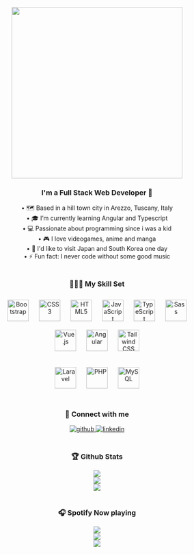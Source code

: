 <div align="center">
<img src="https://readme-typing-svg.demolab.com?font=Montserrat&size=32&duration=3000&pause=800&color=C98CF7&center=true&vCenter=true&width=600&lines=Hello+there+%F0%9F%91%8B%F0%9F%8F%BB;My+name+is+Laura;Nice+to+meet+you!;welcome+to+my+profile+%F0%9F%AB%B0%F0%9F%8F%BB" align="center" height="" width="400" />
</div>  

### <div align="center"> I'm a Full Stack Web Developer 🚀</div>  
<div align="center">• 🗺️ Based in a hill town city in Arezzo, Tuscany, Italy</div>  
<div align="center">• 🎓 I’m currently learning Angular and Typescript</div>  
<div align="center">• 💻 Passionate about programming since i was a kid</div>  
<div align="center">• 🎮 I love videogames, anime and manga</div>  
<div align="center">• 💮 I'd like to visit Japan and South Korea one day</div>  
<div align="center">• ⚡ Fun fact: I never code without some good music</div>

<br/>

<h3 align="center">👩🏻‍💻 My Skill Set</h3>   
<div align="center">  
<a href="https://getbootstrap.com/docs/3.4/javascript/" target="_blank"><img style="margin: 10px" src="https://profilinator.rishav.dev/skills-assets/bootstrap-plain.svg" alt="Bootstrap" height="50" /></a>  
<a href="https://www.w3schools.com/css/" target="_blank"><img style="margin: 10px" src="https://profilinator.rishav.dev/skills-assets/css3-original-wordmark.svg" alt="CSS3" height="50" /></a>  
<a href="https://en.wikipedia.org/wiki/HTML5" target="_blank"><img style="margin: 10px" src="https://profilinator.rishav.dev/skills-assets/html5-original-wordmark.svg" alt="HTML5" height="50" /></a>  
<a href="https://www.javascript.com/" target="_blank"><img style="margin: 10px" src="https://profilinator.rishav.dev/skills-assets/javascript-original.svg" alt="JavaScript" height="50" /></a>  
<a href="https://www.typescriptlang.org/" target="_blank"><img style="margin: 10px" src="https://profilinator.rishav.dev/skills-assets/typescript-original.svg" alt="TypeScript" height="50" /></a>  
<a href="https://sass-lang.com/" target="_blank"><img style="margin: 10px" src="https://profilinator.rishav.dev/skills-assets/sass-original.svg" alt="Sass" height="50" /></a>  
<a href="https://vuejs.org/" target="_blank"><img style="margin: 10px" src="https://profilinator.rishav.dev/skills-assets/vuejs-original-wordmark.svg" alt="Vue.js" height="50" /></a>  
<a href="https://angular.io/" target="_blank"><img style="margin: 10px" src="https://profilinator.rishav.dev/skills-assets/angularjs-original.svg" alt="Angular" height="50" /></a>  
<a href="https://www.tailwindcss.com/" target="_blank"><img style="margin: 10px" src="https://profilinator.rishav.dev/skills-assets/tailwindcss.svg" alt="Tailwind CSS" height="50" /></a>  
</div>

<br/>

<div align="center">  
<a href="https://laravel.com/" target="_blank"><img style="margin: 10px" src="https://profilinator.rishav.dev/skills-assets/laravel-plain-wordmark.svg" alt="Laravel" height="50" /></a>  
<a href="https://www.php.net/" target="_blank"><img style="margin: 10px" src="https://profilinator.rishav.dev/skills-assets/php-original.svg" alt="PHP" height="50" /></a>  
<a href="https://www.mysql.com/" target="_blank"><img style="margin: 10px" src="https://profilinator.rishav.dev/skills-assets/mysql-original-wordmark.svg" alt="MySQL" height="50" /></a>  
</div>

<br/>

<h3 align="center">📎 Connect with me </h3>   
<div align="center">
<a href="https://github.com/LauraBigoni" target="_blank">
<img src=https://img.shields.io/badge/github-%2324292e.svg?&style=for-the-badge&logo=github&logoColor=white alt=github style="margin-bottom: 5px;" />
</a>
<a href="https://linkedin.com/in/bigonilaura" target="_blank">
<img src=https://img.shields.io/badge/linkedin-%231E77B5.svg?&style=for-the-badge&logo=linkedin&logoColor=white alt=linkedin style="margin-bottom: 5px;" />
</a>  
</div>  

<br/>

<h3 align="center">🏆 Github Stats</h3>   
<div align="center">
<img src="https://streak-stats.demolab.com?user=LauraBigoni&theme=tokyonight&hide_border=true&border_radius=50" align="center" />
<div><img src="https://github-readme-stats-taupe-two.vercel.app/api/wakatime?username=lauraBigoni&hide_title=true&hide_border=true&langs_count=5&bg_color=00000000&text_color=e0e0e0" /></div>
<div><img src="https://github-profile-trophy.vercel.app/?username=LauraBigoni&theme=tokyonight&no-frame=true&no-bg=true&rank=-C&title=Followers,Repositories,Commits,PullRequest&margin-w=15&margin-h=15&column=-1" /></div>
</div>

<br/>

<h3 align="center">🎧 Spotify Now playing</h3>   
<div align="center"><img src="https://novatorem-laurabigoni.vercel.app//api/spotify/?background_color=FF000000&border_color=FF000000" /></div>

<div align="center"><img src="https://visitcount.itsvg.in/api?id=LauraBigoni&label=Profile%20Views&color=12&icon=0&pretty=true" /></div>
<div align="center"><img src="https://img.shields.io/github/followers/LauraBigoni?label=follow&style=social" /></div>
